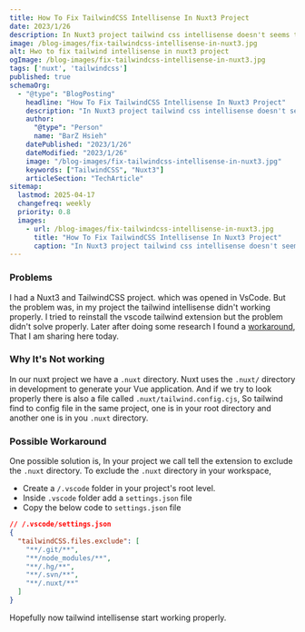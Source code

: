 ```yaml
---
title: How To Fix TailwindCSS Intellisense In Nuxt3 Project
date: 2023/1/26
description: In Nuxt3 project tailwind css intellisense doesn't seems to work properly. In this blog I will share a workaround to fix this issue.
image: /blog-images/fix-tailwindcss-intellisense-in-nuxt3.jpg
alt: Hwo to fix tailwind intellisense in nuxt3 project
ogImage: /blog-images/fix-tailwindcss-intellisense-in-nuxt3.jpg
tags: ['nuxt', 'tailwindcss']
published: true
schemaOrg:
  - "@type": "BlogPosting"
    headline: "How To Fix TailwindCSS Intellisense In Nuxt3 Project"
    description: "In Nuxt3 project tailwind css intellisense doesn't seems to work properly. In this blog I will share a workaround to fix this issue."
    author:
      "@type": "Person"
      name: "BarZ Hsieh"
    datePublished: "2023/1/26"
    dateModified: "2023/1/26"
    image: "/blog-images/fix-tailwindcss-intellisense-in-nuxt3.jpg"
    keywords: ["TailwindCSS", "Nuxt3"]
    articleSection: "TechArticle"
sitemap:
  lastmod: 2025-04-17
  changefreq: weekly
  priority: 0.8
  images:
    - url: /blog-images/fix-tailwindcss-intellisense-in-nuxt3.jpg
      title: "How To Fix TailwindCSS Intellisense In Nuxt3 Project"
      caption: "In Nuxt3 project tailwind css intellisense doesn't seems to work properly. In this blog I will share a workaround to fix this issue."
---
```


### Problems

I had a Nuxt3 and TailwindCSS project. which was opened in VsCode. But the problem was, in my project the tailwind intellisense didn't working properly. I tried to reinstall the vscode tailwind extension but the problem didn't solve properly. Later after doing some research I found a [workaround](https://github.com/tailwindlabs/tailwindcss-intellisense/issues/663#issuecomment-1316788128), That I am sharing here today.

### Why It's Not working

In our nuxt project we have a `.nuxt` directory. Nuxt uses the `.nuxt/` directory in development to generate your Vue application. And if we try to look properly there is also a file called `.nuxt/tailwind.config.cjs`, So tailwind find to config file in the same project, one is in your root directory and another one is in you `.nuxt` directory.

### Possible Workaround

One possible solution is, In your project we call tell the extension to exclude the `.nuxt` directory. To exclude the `.nuxt` directory in your workspace,

- Create a `/.vscode` folder in your project's root level.
- Inside `.vscode` folder add a `settings.json` file
- Copy the below code to `settings.json` file

```json
// /.vscode/settings.json
{
  "tailwindCSS.files.exclude": [
    "**/.git/**",
    "**/node_modules/**",
    "**/.hg/**",
    "**/.svn/**",
    "**/.nuxt/**"
  ]
}
```

Hopefully now tailwind intellisense start working properly.
